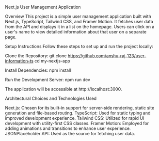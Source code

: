 Next.js User Management Application

Overview
This project is a simple user management application built with Next.js, TypeScript, Tailwind CSS, and Framer Motion. It fetches user data from the API and displays it in a list on the homepage. Users can click on a user's name to view detailed information about that user on a separate page.

Setup Instructions
Follow these steps to set up and run the project locally:

Clone the Repository:
git clone https://github.com/anshu-raj-123/user-information-ts
cd my-nextjs-app


Install Dependencies:
npm install

Run the Development Server:
npm run dev

The application will be accessible at http://localhost:3000.

Architectural Choices and Technologies Used

Next.js: Chosen for its built-in support for server-side rendering, static site generation and file-based routing.
TypeScript: Used for static typing and improved development experience.
Tailwind CSS: Utilized for rapid UI development with utility-first CSS classes.
Framer Motion: Employed for adding animations and transitions to enhance user experience.
JSONPlaceholder API: Used as the source for fetching user data.

